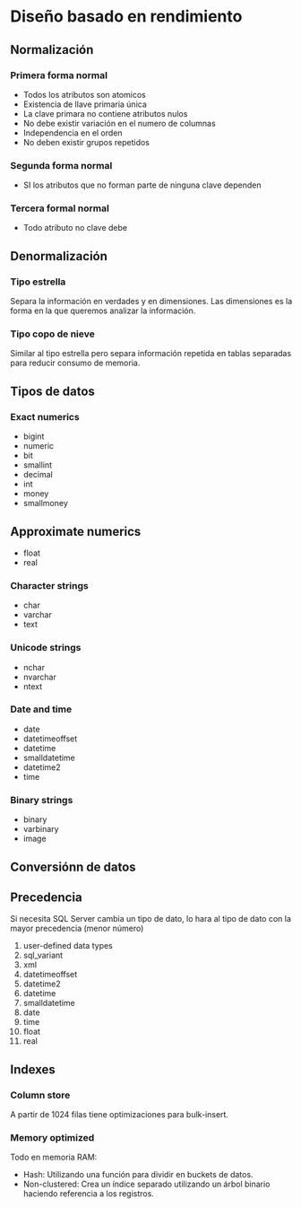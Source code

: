 # Diseño basado en rendimiento

## Normalización
### Primera forma normal
* Todos los atributos son atomicos
* Existencia de llave primaria única
* La clave primara no contiene atributos nulos
* No debe existir variación en el numero de columnas
* Independencia en el orden
* No deben existir grupos repetidos

### Segunda forma normal
* SI los atributos que no forman parte de ninguna clave dependen

### Tercera formal normal
* Todo atributo no clave debe 

## Denormalización
### Tipo estrella
Separa la información en verdades y en dimensiones. Las dimensiones es la forma en la que queremos analizar la información.

### Tipo copo de nieve
Similar al tipo estrella pero separa información repetida en tablas separadas para reducir consumo de memoria.

## Tipos de datos
### Exact numerics
* bigint
* numeric
* bit
* smallint
* decimal
* int
* money
* smallmoney

## Approximate numerics
* float
* real

### Character strings
* char
* varchar
* text

### Unicode strings
* nchar
* nvarchar
* ntext

### Date and time
* date
* datetimeoffset
* datetime
* smalldatetime
* datetime2
* time

### Binary strings
* binary
* varbinary
* image

## Conversiónn de datos

## Precedencia
Si necesita SQL Server cambia un tipo de dato, lo hara al tipo de dato con la mayor precedencia (menor número)

1. user-defined data types
2. sql_variant
3. xml
4. datetimeoffset
5. datetime2
6. datetime
7. smalldatetime
8. date
9. time
10. float
11. real

## Indexes
### Column store
A partir de 1024 filas tiene optimizaciones para bulk-insert.

### Memory optimized
Todo en memoria RAM:

* Hash: Utilizando una función para dividir en buckets de datos.
* Non-clustered: Crea un índice separado utilizando un árbol binario haciendo referencia a los registros.